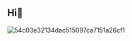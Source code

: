 ## Hi👋 

![54c03e32134dac515097ca7151a26cf1](https://github.com/user-attachments/assets/4b807739-918e-4bcc-98ae-72db68bf4ce8)

